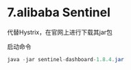 # 7.alibaba Sentinel

代替Hystrix，在官网上进行下载其jar包

启动命令

~~~java
java -jar sentinel-dashboard-1.8.4.jar
~~~

